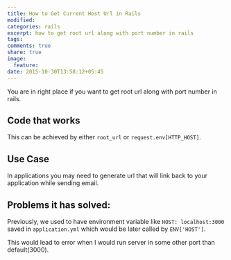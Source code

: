 ```yaml
---
title: How to Get Current Host Url in Rails
modified:
categories: rails
excerpt: how to get root url along with port number in rails
tags:
comments: true
share: true
image:
  feature:
date: 2015-10-30T13:58:12+05:45
---
```


You are in right place if you want to get root url along with port number in rails.

## Code that works

This can be achieved by either `root_url` or `request.env[HTTP_HOST]`.

## Use Case

In applications you may need to generate url that will link back to your application while sending email.

## Problems it has solved:

Previously, we used to have environment variable like `HOST: localhost:3000` saved in `application.yml` which would be later called by `ENV['HOST']`.

This would lead to error when I would run server in some other port than default(3000).
